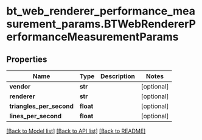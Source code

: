 # bt_web_renderer_performance_measurement_params.BTWebRendererPerformanceMeasurementParams

## Properties
Name | Type | Description | Notes
------------ | ------------- | ------------- | -------------
**vendor** | **str** |  | [optional] 
**renderer** | **str** |  | [optional] 
**triangles_per_second** | **float** |  | [optional] 
**lines_per_second** | **float** |  | [optional] 

[[Back to Model list]](../README.md#documentation-for-models) [[Back to API list]](../README.md#documentation-for-api-endpoints) [[Back to README]](../README.md)


